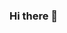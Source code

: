 ### Hi there 👋

<!--
DSCAN-GSTF is a novel Geo-Social Team Formation framework using DSCAN, named DSCAN-GSTF, for impromptu activities, aim to find a group of individuals closest to a location where service requires quickly.


-->
